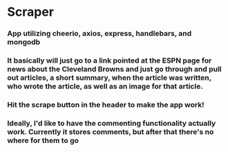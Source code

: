 # Scraper

### App utilizing cheerio, axios, express, handlebars, and mongodb

### It basically will just go to a link pointed at the ESPN page for news about the Cleveland Browns and just go through and pull out articles, a short summary, when the article was written, who wrote the article, as well as an image for that article.

### Hit the scrape button in the header to make the app work!

### Ideally, I'd like to have the commenting functionality actually work. Currently it stores comments, but after that there's no where for them to go  

